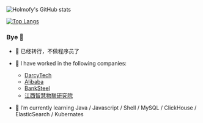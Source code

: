 ![Holmofy's GitHub stats](https://github-readme-stats.vercel.app/api?username=holmofy&show_icons=true&theme=transparent)

[![Top Langs](https://github-readme-stats.vercel.app/api/top-langs/?username=holmofy&layout=compact)](https://github.com/holmofy)

### Bye 👋

<!--
**holmofy/holmofy** is a ✨ _special_ ✨ repository because its `README.md` (this file) appears on your GitHub profile.
-->

- 🔭 已经转行，不做程序员了

- 🙌 I have worked in the following companies:
  * [DarcyTech](https://www.darcytech.com/)
  * [Alibaba](https://www.alibabagroup.com/)
  * [BankSteel](https://www.banksteel.com/about/)
  * [江西智慧物联研究院](https://www.isiiot.com/)
- 🌱 I’m currently learning Java / Javascript / Shell / MySQL / ClickHouse / ElasticSearch / Kubernates
